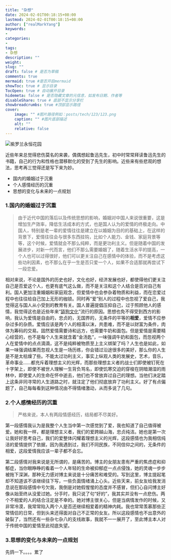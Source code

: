 ```yaml
---
title: "杂想"
date: 2024-02-01T00:18:15+08:00
lastmod: 2024-02-01T00:18:15+08:00
author: ["realMarkYang"]
keywords: 
- 
categories: 
- 
tags: 
- 杂想
description: ""
weight:
slug: ""
draft: false # 是否为草稿
comments: true
mermaid: true #是否开启mermaid
showToc: true # 显示目录
TocOpen: true # 自动展开目录
hidemeta: false # 是否隐藏文章的元信息，如发布日期、作者等
disableShare: true # 底部不显示分享栏
showbreadcrumbs: true #顶部显示路径
cover:
    image: "" #图片路径例如：posts/tech/123/123.png
    caption: "" #图片底部描述
    alt: ""
    relative: false
---
```

![紫罗兰永恒花园](1.png)

近些年来总觉得悲伤莫名的来袭，偶偶想起鲁迅先生，初中时常常拜读鲁迅先生的书籍，自己的行为和性格也潜移默化的受到了先生的影响。近些来有些悲观的想法，思考再三觉得还是写下来为妙。

* 国内的婚姻过于沉重
* 个人感情经历的沉重
* 思想的变化与未来的一点规划


### 1.国内的婚姻过于沉重

>由于近代中国的落后以及传统思想的影响，婚姻对中国人来说很重要，这是增加生产效率，降低生活成本的方式，也是国人认为的爱情的终极走向。中国人，特别是老一辈的爱情往往是建立在以婚姻为目的的基础上，在这样的背景下，爱情往往会与很多东西挂钩，比如个人能力、金钱、家庭背景等等，这个时候，爱情就会不那么纯粹，而是更功利主义。但是随着中国的发展进步，对新一代而言，他们不那么需要婚姻了，随着生活水平的提高，一个人也可以过得很好，他们可以更关注自己在感情中的体验，而不是考虑这些功利因素，也不那么在乎一生是否只爱一个人，如果不合适那就再尝试下一段恋爱。

相对来说，不论是国外的历史也好，文化也好，经济发展也好，都使得他们更关注自己是否爱这个人，也更有底气这么做，而不是关注和这个人结合是否对自己有利。国人更加注重婚姻和家庭观念，但爱情中也会参杂着物质和利益，而在恋爱过程中也往往给自己加上无形的枷锁。同时再“爱”别人的过程中也忽视了爱自己，我觉得这与国人从小受到的教育有关。国人普遍提倡压抑自己，过于照顾他人的感情，我觉得这也是近些年来“[舔狗文化](https://upimg.baike.so.com/doc/28525411-29968547.html)”流行的原因。思想也免不得受到西方的影响，我认为爱情是自由的，忠贞的，无国界的，无条件的平等的**相爱**，爱情不应参杂过多的杂质。爱情应该是两个人的相濡以沫，共患难，而不是以财富为条件，肉体为筹码的交易。固然爱情需要诗和远方，也需要牛奶和面包。但是爱情是需要精心经营的，也不是每个人生来就含着“金汤匙”，一味强调牛奶和面包，而忽视两个人在爱情中的点点滴滴，这不是纯粹被物质至上主义绑架了吗？人生也是如此，如果一味强调结果而忽视人生是一场历练，你会错过沿途很多的美好，那么你的人生是不是太枯燥了些。不能太过功利主义，事实上纵观人类的发展史，艺术，音乐，革命事业......都充斥着理想主义的光辉，而那些理想主义者的战士们即使被钉死在十字架上，即使不被世人理解一生背负骂名，即使饥寒交迫的穿梭在阴暗潮湿的雨林中，即使爱人的生命在怀中逝去，他们也不曾放弃过自己的理想。当他们决定踏上这条非同寻常的人生道路之时，就注定了他们彻底放弃了功利主义。好了有点偏题了，自己每每看到这种情况由不得情绪激动，从而多说了几句。

### 2.个人感情经历的沉重

> 严格来说，本人有两段情感经历，结局都不尽美好。

​        第一段感情我认为是我整个人生当中第一次感觉到了爱，我也知道了自己值得被爱。她和我一样，都是理想主义者，我们的爱跨越山海，忠贞纯洁。她也是第一次让我好好思考自己，我们的爱整体闪耀着理想主义的光辉，这段感情也为我相信纯洁的爱情提供了依据，因为我遇到过，我们不同民族，不同信仰之间的，无条件的相爱，这段爱情我应该一辈子都不会忘。

​       第二段感情对我来说是无所谓的，是痛苦的。博主的女朋友患有严重的焦虑症和抑郁症，当你眼睁睁的看着一个人年轻的生命被抑郁症一点点侵蚀，她的灵魂一步步被拖下深渊，那种无力感对博主来说是十分痛苦和难受的。写到这里，博主提起笔却不知道该不该继续往下写，一些负面情绪涌上心头。近些天来，前女友给我发消息说在那段感情中亏欠我，我倒是对她假惺惺的态度并不感冒，但扪心自问博主好像从始至终从没爱过她。分手时，我只说了句“好的”，我其实并没有一点悲伤。两个不相爱的人的结合注定是不幸的。她对博主很关心，但是当病情发作的时候，又非常冷漠，我常常陷入两个人是否还继续相爱着的精神内耗。我也常常羡慕那些正常情侣的日常，但到头来还得面对自己不正常的女友。所以这段感情也不出意外的破裂了，当然还有一些杂七杂八的支线故事，我就不一一展开了，至此博主本人对于传统中国的爱情至此彻底失望。

### 3.思想的变化与未来的一点规划

先鸽一下。。。。累了
